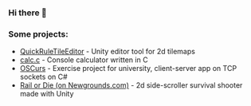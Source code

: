 ### Hi there 👋

### Some projects:
- [QuickRuleTileEditor](https://github.com/stalengd/QuickRuleTileEditor) - Unity editor tool for 2d tilemaps
- [calc.c](https://github.com/stalengd/calc.c) - Console calculator written in C
- [OSCurs](https://github.com/stalengd/oscurs) - Exercise project for university, client-server app on TCP sockets on C#
- [Rail or Die (on Newgrounds.com)](https://www.newgrounds.com/portal/view/826272) - 2d side-scroller survival shooter made with Unity
